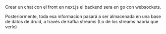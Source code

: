 Crear un chat con el front en next.js
el backend sera en go con websockets.



Posteriormente, toda esa informacion pasará a ser almacenada en una base de datos de druid, a través de kafka streams (Lo de los streams habría que verlo)